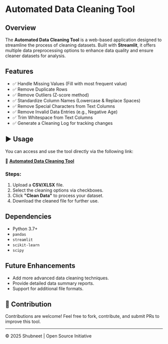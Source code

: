 # Automated Data Cleaning Tool

##  Overview
The **Automated Data Cleaning Tool** is a web-based application designed to streamline the process of cleaning datasets. Built with **Streamlit**, it offers multiple data preprocessing options to enhance data quality and ensure cleaner datasets for analysis.

##  Features
- ✅ Handle Missing Values (Fill with most frequent value)
- ✅ Remove Duplicate Rows
- ✅ Remove Outliers (Z-score method)
- ✅ Standardize Column Names (Lowercase & Replace Spaces)
- ✅ Remove Special Characters from Text Columns
- ✅ Remove Invalid Data Entries (e.g., Negative Age)
- ✅ Trim Whitespace from Text Columns
- ✅ Generate a Cleaning Log for tracking changes

## ▶ Usage
You can access and use the tool directly via the following link:

🔗 **[Automated Data Cleaning Tool](https://automateddatacleaningtool.streamlit.app/)**

### Steps:
1. Upload a **CSV/XLSX** file.
2. Select the cleaning options via checkboxes.
3. Click **"Clean Data"** to process your dataset.
4. Download the cleaned file for further use.

##  Dependencies
- Python 3.7+
- `pandas`
- `streamlit`
- `scikit-learn`
- `scipy`

##  Future Enhancements
- Add more advanced data cleaning techniques.
- Provide detailed data summary reports.
- Support for additional file formats.

## 📩 Contribution
Contributions are welcome! Feel free to fork, contribute, and submit PRs to improve this tool.

---
© 2025 Shubneet | Open Source Initiative
